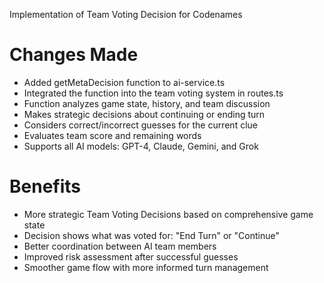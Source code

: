 Implementation of Team Voting Decision for Codenames

# Changes Made

- Added getMetaDecision function to ai-service.ts
- Integrated the function into the team voting system in routes.ts
- Function analyzes game state, history, and team discussion
- Makes strategic decisions about continuing or ending turn
- Considers correct/incorrect guesses for the current clue
- Evaluates team score and remaining words
- Supports all AI models: GPT-4, Claude, Gemini, and Grok

# Benefits

- More strategic Team Voting Decisions based on comprehensive game state
- Decision shows what was voted for: "End Turn" or "Continue"
- Better coordination between AI team members
- Improved risk assessment after successful guesses
- Smoother game flow with more informed turn management